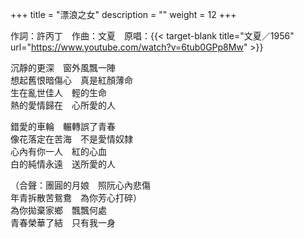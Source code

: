 +++
title = "漂浪之女"
description = ""
weight = 12
+++

作詞：許丙丁　作曲：文夏　原唱：{{< target-blank title="文夏／1956" url="https://www.youtube.com/watch?v=6tub0GPp8Mw" >}}

沉靜的更深　窗外風飄一陣  
想起舊恨暗傷心　真是紅顏薄命  
生在亂世佳人　輕的生命  
熱的愛情歸在　心所愛的人  

錯愛的車輪　輾轉誤了青春  
像花落定在苦海　不是愛情奴隸  
心內有你一人　紅的心血  
白的純情永遠　送所愛的人  

（合聲：團圓的月娘　照阮心內悲傷  
年青拆散苦鴛鴦　為你芳心打碎）  
為你拋棄家鄉　飄飄何處  
青春榮華了結　只有我一身  